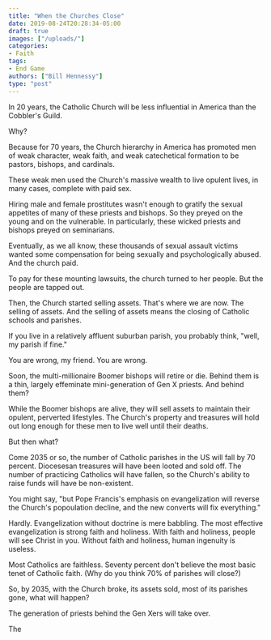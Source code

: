 ```yaml
---
title: "When the Churches Close"
date: 2019-08-24T20:28:34-05:00
draft: true
images: ["/uploads/"]
categories:
- Faith
tags:
- End Game
authors: ["Bill Hennessy"]
type: "post"
---
```


In 20 years, the Catholic Church will be less influential in America than the Cobbler's Guild. 

Why? 

Because for 70 years, the Church hierarchy in America has promoted men of weak character, weak faith, and weak catechetical formation to be pastors, bishops, and cardinals. 

These weak men used the Church's massive wealth to live opulent lives, in many cases, complete with paid sex. 

Hiring male and female prostitutes wasn't enough to gratify the sexual appetites of many of these priests and bishops. So they preyed on the young and on the vulnerable. In particularly, these wicked priests and bishops preyed on seminarians. 

Eventually, as we all know, these thousands of sexual assault victims wanted some compensation for being sexually and psychologically abused. And the church paid. 

To pay for these mounting lawsuits, the church turned to her people. But the people are tapped out. 

Then, the Church started selling assets. That's where we are now. The selling of assets. And the selling of assets means the closing of Catholic schools and parishes. 

If you live in a relatively affluent suburban parish, you probably think, "well, my parish if fine." 

You are wrong, my friend. You are wrong. 

Soon, the multi-millionaire Boomer bishops will retire or die. Behind them is a thin, largely effeminate mini-generation of Gen X priests. And behind them? 

While the Boomer bishops are alive, they will sell assets to maintain their opulent, perverted lifestyles. The Church's property and treasures will hold out long enough for these men to live well until their deaths. 

But then what? 

Come 2035 or so, the number of Catholic parishes in the US will fall by 70 percent. Diocesesan treasures will have been looted and sold off. The number of practicing Catholics will have fallen, so the Church's ability to raise funds will have be non-existent. 

You might say, "but Pope Francis's emphasis on evangelization will reverse the Church's popoulation decline, and the new converts will fix everything."

Hardly. Evangelization without doctrine is mere babbling. The most effective evangelization is strong faith and holiness. With faith and holiness, people will see Christ in you. Without faith and holiness, human ingenuity is useless. 

Most Catholics are faithless. Seventy percent don't believe the most basic tenet of Catholic faith. (Why do you think 70% of parishes will close?)

So, by 2035, with the Church broke, its assets sold, most of its parishes gone, what will happen?

The generation of priests behind the Gen Xers will take over. 

The